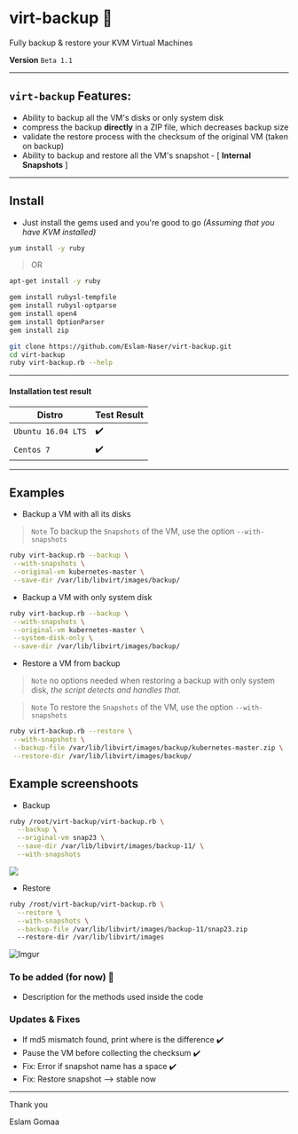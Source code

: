 # virt-backup :rocket:
Fully backup & restore your KVM Virtual Machines 

**Version**  `Beta 1.1` 

---

## `virt-backup` Features:

* Ability to backup all the VM's disks or only system disk
* compress the backup **directly** in a ZIP file, which decreases backup size
* validate the restore process with the checksum of the original VM (taken on backup)
* Ability to backup and restore all the VM's snapshot - [ **Internal Snapshots** ]


---

## Install

* Just install the gems used and you're good to go *(Assuming that you have KVM installed)*

```bash
yum install -y ruby
```
> OR
```bash
apt-get install -y ruby
```

```bash
gem install rubysl-tempfile
gem install rubysl-optparse
gem install open4
gem install OptionParser
gem install zip
```

```bash
git clone https://github.com/Eslam-Naser/virt-backup.git
cd virt-backup
ruby virt-backup.rb --help
```

---

#### Installation test result

| Distro             | Test Result |
| ------------------ | ----------- |
| `Ubuntu 16.04 LTS` | ✔️           |
| `Centos 7`         | ✔️           |


---

## Examples

* Backup a VM with all its disks

> `Note` To backup the `Snapshots` of the VM, use the option `--with-snapshots`

```bash
ruby virt-backup.rb --backup \
 --with-snapshots \
 --original-vm kubernetes-master \
 --save-dir /var/lib/libvirt/images/backup/
```

* Backup a VM with only system disk

```bash
ruby virt-backup.rb --backup \
 --with-snapshots \
 --original-vm kubernetes-master \
 --system-disk-only \
 --save-dir /var/lib/libvirt/images/backup/
```

* Restore a VM from backup

> `Note` no options needed when restoring a backup with only system disk, *the script detects and handles that.*

> `Note` To restore the `Snapshots` of the VM, use the option `--with-snapshots`

```bash
ruby virt-backup.rb --restore \
 --with-snapshots \
 --backup-file /var/lib/libvirt/images/backup/kubernetes-master.zip \
 --restore-dir /var/lib/libvirt/images/backup/
```

## Example screenshoots



* Backup

```bash
ruby /root/virt-backup/virt-backup.rb \
  --backup \
  --original-vm snap23 \
  --save-dir /var/lib/libvirt/images/backup-11/ \
  --with-snapshots
```

![](https://i.imgur.com/msxoiYc.png)



* Restore

```bash
ruby /root/virt-backup/virt-backup.rb \
  --restore \
  --with-snapshots \
  --backup-file /var/lib/libvirt/images/backup-11/snap23.zip 
  --restore-dir /var/lib/libvirt/images
```

![Imgur](https://i.imgur.com/Uoh7Zpq.png)



### To be added (for now) 🔨

* Description for the methods used inside the code

### Updates & Fixes

* If md5 mismatch found, print where is the difference ✔️
* Pause the VM before collecting the checksum ✔️
* Fix: Error if snapshot name has a space ✔️
* Fix: Restore snapshot --> stable now 

---

Thank you

Eslam Gomaa

